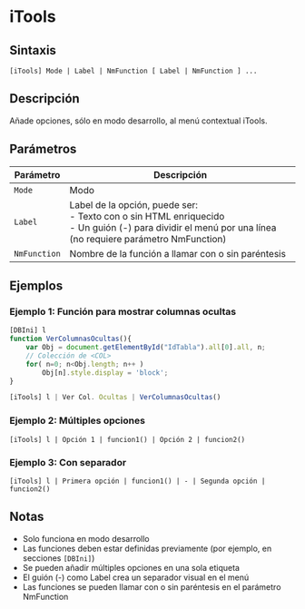# iTools

## Sintaxis

```
[iTools] Mode | Label | NmFunction [ Label | NmFunction ] ...
```

## Descripción

Añade opciones, sólo en modo desarrollo, al menú contextual iTools.

## Parámetros

| Parámetro | Descripción |
|-----------|-------------|
| `Mode` | Modo |
| `Label` | Label de la opción, puede ser:<br>- Texto con o sin HTML enriquecido<br>- Un guión (-) para dividir el menú por una línea (no requiere parámetro NmFunction) |
| `NmFunction` | Nombre de la función a llamar con o sin paréntesis |

## Ejemplos

### Ejemplo 1: Función para mostrar columnas ocultas
```javascript
[DBIni] l
function VerColumnasOcultas(){
    var Obj = document.getElementById("IdTabla").all[0].all, n;
    // Colección de <COL>
    for( n=0; n<Obj.length; n++ )
        Obj[n].style.display = 'block';
}

[iTools] l | Ver Col. Ocultas | VerColumnasOcultas()
```

### Ejemplo 2: Múltiples opciones
```
[iTools] l | Opción 1 | funcion1() | Opción 2 | funcion2()
```

### Ejemplo 3: Con separador
```
[iTools] l | Primera opción | funcion1() | - | Segunda opción | funcion2()
```

## Notas

- Solo funciona en modo desarrollo
- Las funciones deben estar definidas previamente (por ejemplo, en secciones `[DBIni]`)
- Se pueden añadir múltiples opciones en una sola etiqueta
- El guión (-) como Label crea un separador visual en el menú
- Las funciones se pueden llamar con o sin paréntesis en el parámetro NmFunction